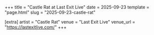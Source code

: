 +++
title = "Castle Rat at Last Exit Live"
date = 2025-09-23
template = "page.html"
slug = "2025-09-23-castle-rat"

[extra]
artist = "Castle Rat"
venue = "Last Exit Live"
venue_url = "https://lastexitlive.com/"
+++
